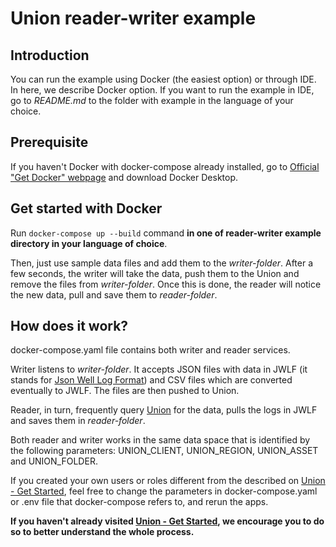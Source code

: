 # Union reader-writer example

## Introduction
You can run the example using Docker (the easiest option) or through IDE.
In here, we describe Docker option.
If you want to run the example in IDE, go to *README.md* to the folder with example in the language of your choice.

## Prerequisite
If you haven't Docker with docker-compose already installed, go to [Official "Get Docker" webpage](https://docs.docker.com/get-docker/) 
and download Docker Desktop.

## Get started with Docker
Run `docker-compose up --build` command **in one of reader-writer example directory in your language of choice**.

Then, just use sample data files and add them to the *writer-folder*.
After a few seconds, the writer will take the data, push them to the Union and remove the files from *writer-folder*.
Once this is done, the reader will notice the new data, pull and save them to *reader-folder*.

## How does it work?
docker-compose.yaml file contains both writer and reader services.

Writer listens to *writer-folder*. It accepts JSON files with data in JWLF (it stands for [Json Well Log Format](https://jsonwelllogformat.org/)) 
and CSV files which are converted eventually to JWLF. The files are then pushed to Union.

Reader, in turn, frequently query [Union](https://dev-dsp.southcentralus.cloudapp.azure.com) for the data,
pulls the logs in JWLF and saves them in *reader-folder*.

Both reader and writer works in the same data space that is identified by the following parameters:
UNION_CLIENT, UNION_REGION, UNION_ASSET and UNION_FOLDER.

If you created your own users or roles different from the described on [Union - Get Started](https://dev-dsp.southcentralus.cloudapp.azure.com/#get-started),
feel free to change the parameters in docker-compose.yaml or .env file that docker-compose refers to, and rerun the apps.

**If you haven't already visited [Union - Get Started](https://dev-dsp.southcentralus.cloudapp.azure.com/#get-started),
we encourage you to do so to better understand the whole process.**
